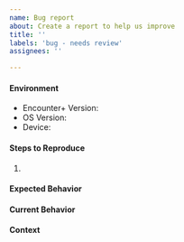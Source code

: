 ```yaml
---
name: Bug report
about: Create a report to help us improve
title: ''
labels: 'bug - needs review'
assignees: ''

---
```


<!--INSTRUCTIONS-->
<!--Search existing issues for duplicates before opening a new issue.-->
<!--Confirm that you are on the latest version of your OS and the Encounter+ app.-->
<!--Provide a general summary of the issue in the Title above.-->
<!--You do not need to delete these instructions. They will disappear.-->

#### Environment
<!--Device e.g. iPad, iPhone, Macbook.-->
<!--Include Browser and its version if the bug involves the web client.-->
- Encounter+ Version: 
- OS Version: 
- Device: 

#### Steps to Reproduce
<!--Provide an unambiguous set of steps to reproduce this bug.-->
1. 

#### Expected Behavior
<!--Tell us what should happen.-->


#### Current Behavior
<!--Tell us what happens instead of the expected behavior.-->
<!--Please include screenshots if applicable to better explain the problem.-->


#### Context
<!--How has this issue affected you-->
<!--What are you trying to accomplish?-->
<!--Add any other context about the problem here.-->
